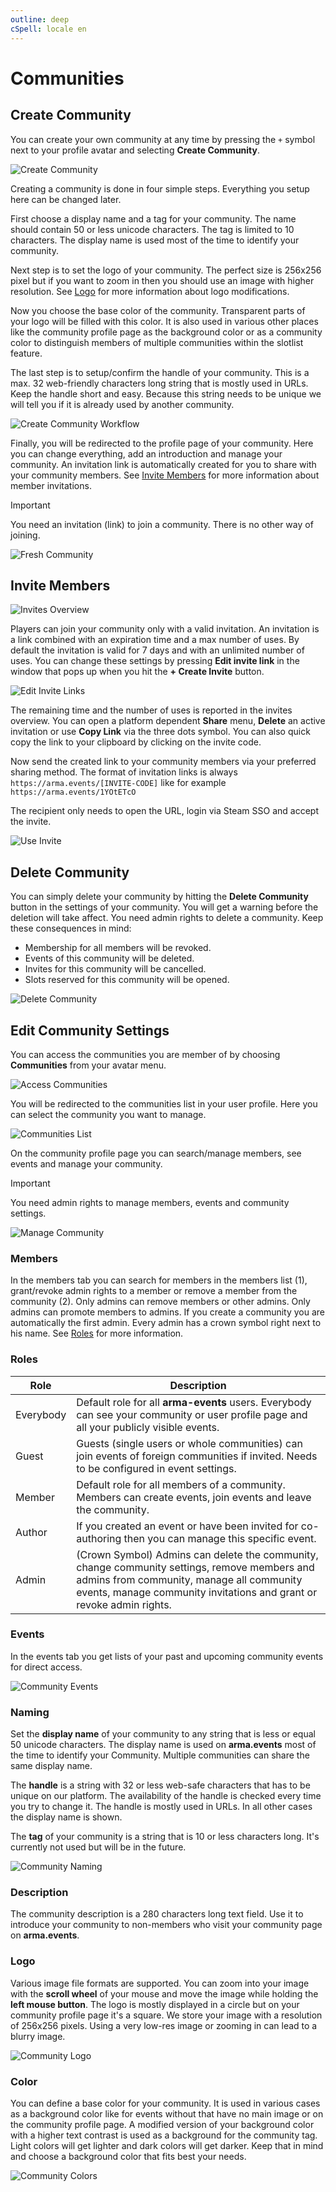 ```yaml
---
outline: deep
cSpell: locale en
---
```


# Communities

## Create Community

You can create your own community at any time by pressing the `+` symbol next to your profile avatar and selecting **Create Community**.

![Create Community](../images/communities/create-community.png "Create Community")

Creating a community is done in four simple steps. Everything you setup here can be changed later.

First choose a display name and a tag for your community. The name should contain 50 or less unicode characters. The tag is limited to 10 characters. The display name is used most of the time to identify your community.

Next step is to set the logo of your community. The perfect size is 256x256 pixel but if you want to zoom in then you should use an image with higher resolution. See [Logo](#logo) for more information about logo modifications.

Now you choose the base color of the community. Transparent parts of your logo will be filled with this color. It is also used in various other places like the community profile page as the background color or as a community color to distinguish members of multiple communities within the slotlist feature.

The last step is to setup/confirm the handle of your community. This is a max. 32 web-friendly characters long string that is mostly used in URLs. Keep the handle short and easy. Because this string needs to be unique we will tell you if it is already used by another community.

![Create Community Workflow](../images/communities/create-community-workflow.png "Create Community Workflow")

Finally, you will be redirected to the profile page of your community. Here you can change everything, add an introduction and manage your community. An invitation link is automatically created for you to share with your community members. See [Invite Members](#invite-members) for more information about member invitations.

> [!IMPORTANT]
> You need an invitation (link) to join a community. There is no other way of joining.

![Fresh Community](../images/communities/fresh-community.png "Fresh Community")

## Invite Members

![Invites Overview](../images/communities/invites-overview.png "Invites Overview")

Players can join your community only with a valid invitation. An invitation is a link combined with an expiration time and a max number of uses. By default the invitation is valid for 7 days and with an unlimited number of uses. You can change these settings by pressing **Edit invite link** in the window that pops up when you hit the **+ Create Invite** button.

![Edit Invite Links](../images/communities/edit-invite-links.png "Edit Invite Links")

The remaining time and the number of uses is reported in the invites overview. You can open a platform dependent **Share** menu, **Delete** an active invitation or use **Copy Link** via the three dots symbol. You can also quick copy the link to your clipboard by clicking on the invite code.

Now send the created link to your community members via your preferred sharing method. The format of invitation links is always `https://arma.events/[INVITE-CODE]` like for example `https://arma.events/1YOtETcO`

The recipient only needs to open the URL, login via Steam SSO and accept the invite.

![Use Invite](../images/communities/use-invite.png "Use Invite")

## Delete Community

You can simply delete your community by hitting the **Delete Community** button in the settings of your community. You will get a warning before the deletion will take affect. You need admin rights to delete a community. Keep these consequences in mind:

- Membership for all members will be revoked.
- Events of this community will be deleted.
- Invites for this community will be cancelled.
- Slots reserved for this community will be opened.

![Delete Community](../images/communities/delete-community.png "Delete Community")

## Edit Community Settings

You can access the communities you are member of by choosing **Communities** from your avatar menu.

![Access Communities](../images/communities/access-communities.png "Access Communities")

You will be redirected to the communities list in your user profile. Here you can select the community you want to manage.

![Communities List](../images/communities/communities-list.png "Communities List")

On the community profile page you can search/manage members, see events and manage your community.

> [!IMPORTANT]
> You need admin rights to manage members, events and community settings.

![Manage Community](../images/communities/manage-community.png "Manage Community")

### Members

In the members tab you can search for members in the members list (1), grant/revoke admin rights to a member or remove a member from the community (2). Only admins can remove members or other admins. Only admins can promote members to admins. If you create a community you are automatically the first admin. Every admin has a crown symbol right next to his name. See [Roles](#roles) for more information.

### Roles

| Role       | Description |
| ----       | ----------  |
| Everybody  | Default role for all **arma-events** users. Everybody can see your community or user profile page and all your publicly visible events. |
| Guest      | Guests (single users or whole communities) can join events of foreign communities if invited. Needs to be configured in event settings. |
| Member     | Default role for all members of a community. Members can create events, join events and leave the community. |
| Author     | If you created an event or have been invited for co-authoring then you can manage this specific event. |
| Admin      | (Crown Symbol) Admins can delete the community, change community settings, remove members and admins from community, manage all community events, manage community invitations and grant or revoke admin rights. |

### Events

In the events tab you get lists of your past and upcoming community events for direct access.

![Community Events](../images/communities/community-events.png "Community Events")

### Naming

Set the **display name** of your community to any string that is less or equal 50 unicode characters. The display name is used on **arma.events** most of the time to identify your Community. Multiple communities can share the same display name.

The **handle** is a string with 32 or less web-safe characters that has to be unique on our platform. The availability of the handle is checked every time you try to change it. The handle is mostly used in URLs. In all other cases the display name is shown.

The **tag** of your community is a string that is 10 or less characters long. It's currently not used but will be in the future.

![Community Naming](../images/communities/community-naming.png "Community Naming")

### Description

The community description is a 280 characters long text field. Use it to introduce your community to non-members who visit your community page on **arma.events**.

### Logo

Various image file formats are supported. You can zoom into your image with the **scroll wheel** of your mouse and move the image while holding the **left mouse button**. The logo is mostly displayed in a circle but on your community profile page it's a square. We store your image with a resolution of 256x256 pixels. Using a very low-res image or zooming in can lead to a blurry image.

![Community Logo](../images/communities/community-logo.png "Community Logo")

### Color

You can define a base color for your community. It is used in various cases as a background color like for events without that have no main image or on the community profile page. A modified version of your background color with a higher text contrast is used as a background for the community tag. Light colors will get lighter and dark colors will get darker. Keep that in mind and choose a background color that fits best your needs.

![Community Colors](../images/communities/community-colors.png "Community Colors")

